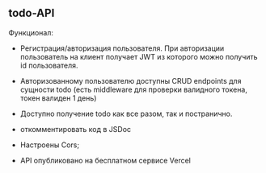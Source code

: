 ## todo-API

Функционал:
* Регистрация/авторизация пользователя. При авторизации пользователь на клиент получает JWT из которого можно получить id пользователя.
* Авторизованному пользователю доступны CRUD endpoints для сущности todo (есть middleware для проверки валидного токена, токен валиден 1 день)
* Доступно получение todo как все разом, так и постранично.
* откомментировать код в JSDoc


* Настроены Cors;
* API опубликовано на бесплатном сервисе Vercel
